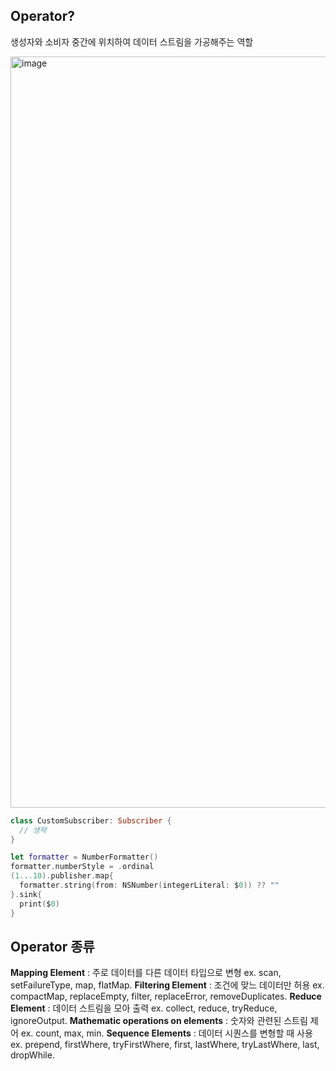 ## Operator?
생성자와 소비자 중간에 위치하여 데이터 스트림을 가공해주는 역할

<img width="1202" alt="image" src="https://user-images.githubusercontent.com/59492694/87912873-12af8d00-caa9-11ea-9395-e2a959c74480.png">

```swift
class CustomSubscriber: Subscriber {
  // 생략
}

let formatter = NumberFormatter()
formatter.numberStyle = .ordinal
(1...10).publisher.map{
  formatter.string(from: NSNumber(integerLiteral: $0)) ?? ""
}.sink{
  print($0)
}
```

## Operator 종류
**Mapping Element** : 주로 데이터를 다른 데이터 타입으로 변형 ex. scan, setFailureType, map, flatMap. 
**Filtering Element** : 조건에 맞느 데이터만 허용 ex. compactMap, replaceEmpty, filter, replaceError, removeDuplicates. 
**Reduce Element** : 데이터 스트림을 모아 출력 ex. collect, reduce, tryReduce, ignoreOutput. 
**Mathematic operations on elements** : 숫자와 관련된 스트림 제어 ex. count, max, min. 
**Sequence Elements** : 데이터 시퀀스를 변형할 때 사용 ex. prepend, firstWhere, tryFirstWhere, first, lastWhere, tryLastWhere, last, dropWhile. 

